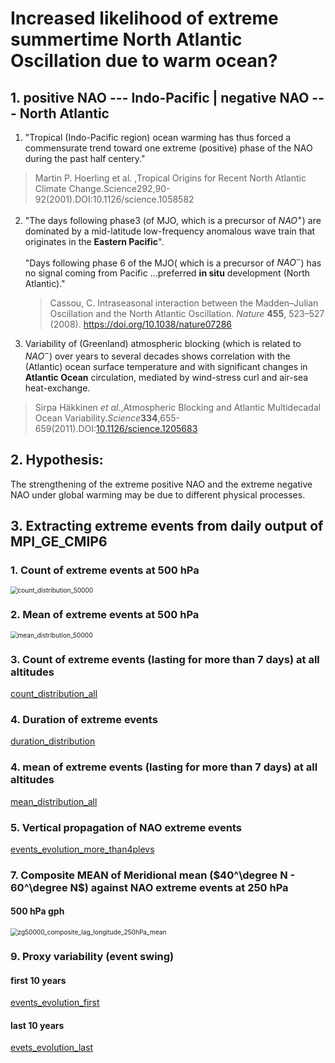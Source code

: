 # Increased likelihood of extreme summertime North Atlantic Oscillation due to warm ocean?



## 1. positive NAO --- Indo-Pacific  |  negative NAO --- North Atlantic 
1. "Tropical (Indo-Pacific region) ocean warming has thus forced a commensurate trend toward one extreme (positive) phase of the NAO during the past half centery."
> Martin P. Hoerling et al. ,Tropical Origins for Recent North Atlantic Climate Change.Science292,90-92(2001).DOI:10.1126/science.1058582

2. "The days following phase3 (of MJO, which is a precursor of $NAO^+$) are dominated by a mid-latitude low-frequency anomalous wave train that originates in the **Eastern Pacific**".

   "Days following phase 6 of the MJO( which is a precursor of $NAO^-$) has no signal coming from Pacific ...preferred **in situ** development (North Atlantic)."

   > Cassou, C. Intraseasonal interaction between the Madden–Julian Oscillation and the North Atlantic Oscillation. *Nature* **455**, 523–527 (2008). https://doi.org/10.1038/nature07286

3. Variability of (Greenland) atmospheric blocking (which is related to $NAO^-$) over years to several decades shows correlation with the (Atlantic) ocean surface temperature and with significant changes in **Atlantic Ocean** circulation, mediated by wind-stress curl and air-sea heat-exchange. 

> Sirpa Häkkinen *et al.*,Atmospheric Blocking and Atlantic Multidecadal Ocean Variability.*Science***334**,655-659(2011).DOI:[10.1126/science.1205683](https://doi.org/10.1126/science.1205683)

## 2. Hypothesis: 

The strengthening of the extreme positive NAO and the extreme negative NAO under global warming may be due to different physical processes. 

## 3. Extracting extreme events from daily output of MPI$\_$GE$\_$CMIP6

### 1. Count of extreme events at 500 hPa

<img src="plots/extremes_statistics/count_distribution_50000.png" alt="count_distribution_50000" style="zoom:72%;" />



### 2. Mean of extreme events at 500 hPa

<img src="plots/extremes_statistics/mean_distribution_50000.png" alt="mean_distribution_50000" style="zoom:72%;" />



### 3. Count of extreme events (lasting for more than 7 days) at all altitudes

[count_distribution_all](plots/extremes_statistics/count_distribution_all.pdf) 


### 4. Duration of extreme events
[duration_distribution](plots/extremes_statistics/events_durations.pdf)


### 4. mean of extreme events (lasting for more than 7 days) at all altitudes
[mean_distribution_all](plots/extremes_statistics/mean_distribution_all.pdf) 



### 5. Vertical propagation of NAO extreme events
[events_evolution_more_than4plevs](plots/extremes_statistics/events_evolution_cross_plev4.pdf)


### 7. Composite MEAN of Meridional mean  ($40^\degree N - 60^\degree N$)  against NAO extreme events at 250 hPa

#### 500 hPa gph

<img src="plots/composite/zg50000_composite_lag_longitude_250hPa_sum.png" alt="zg50000_composite_lag_longitude_250hPa_mean" style="zoom:72%;" />

### 9. Proxy variability (event swing)

#### first 10 years 

[events_evolution_first](plots/extremes_statistics/first10_swings_500hPa.pdf) 
#### last 10 years
[evets_evolution_last](plots/extremes_statistics/last10_swings_500hPa.pdf)
